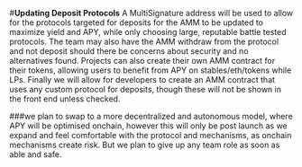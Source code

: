 #**Updating Deposit Protocols**
A MultiSignature address will be used to allow for the protocols targeted for deposits for the AMM to be updated to maximize yield and APY, while only choosing large, reputable battle tested protocols. The team may also have the AMM withdraw from the protocol and not deposit should there be concerns about security and no alternatives found. Projects can also create their own AMM contract for their tokens, allowing users to benefit from APY on stables/eth/tokens while LPs. Finally we will allow for developers to create an AMM contract that uses any custom protocol for deposits, though these will not be shown in the front end unless checked.

###we plan to swap to a more decentralized and autonomous model, where APY will be optimised onchain, however this will only be post launch as we expand and feel comfortable with the protocol and mechanisms, as onchain mechanisms create risk. But we plan to give up any team role as soon as able and safe.

